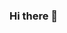 ### Hi there 👋

<!--
I'm a:
  BCS student @ Vrije Amsterdam
  IT intern @ Catawiki
  Future self made billionaire @ home
-->
